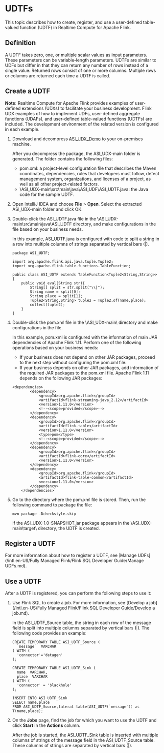 # UDTFs

This topic describes how to create, register, and use a user-defined table-valued function \(UDTF\) in Realtime Compute for Apache Flink.

## Definition

A UDTF takes zero, one, or multiple scalar values as input parameters. These parameters can be variable-length parameters. UDTFs are similar to UDFs but differ in that they can return any number of rows instead of a single value. Returned rows consist of one or more columns. Multiple rows or columns are returned each time a UDTF is called.

## Create a UDTF

**Note:** Realtime Compute for Apache Flink provides examples of user-defined extensions \(UDXs\) to facilitate your business development. Flink UDX examples of how to implement UDFs, user-defined aggregate functions \(UDAFs\), and user-defined table-valued functions \(UDTFs\) are included. The development environment of the related version is configured in each example.

1.  Download and decompress [ASI\_UDX\_Demo](https://github.com/RealtimeCompute/ASI_UDX) to your on-premises machine.

    After you decompress the package, the ASI\_UDX-main folder is generated. The folder contains the following files:

    -   pom.xml: a project-level configuration file that describes the Maven coordinates, dependencies, rules that developers must follow, defect management system, organizations, and licenses of a project, as well as all other project-related factors.
    -   \\ASI\_UDX-main\\src\\main\\java\\ASI\_UDF\\ASI\_UDTF.java: the Java code for the sample UDTF.
2.  Open IntelliJ IDEA and choose **File** \> **Open**. Select the extracted ASI\_UDX-main folder and click OK.
3.  Double-click the ASI\_UDTF.java file in the \\ASI\_UDX-main\\src\\main\\java\\ASI\_UDTF directory, and make configurations in the file based on your business needs.

    In this example, ASI\_UDTF.java is configured with code to split a string in a row into multiple columns of strings separated by vertical bars \(\|\).

    ```
    package ASI_UDTF;
    
    import org.apache.flink.api.java.tuple.Tuple2;
    import org.apache.flink.table.functions.TableFunction;
    
    public class ASI_UDTF extends TableFunction<Tuple2<String,String>> {
        public void eval(String str){
            String[] split = str.split("\\|");
            String name = split[0];
            String place = split[1];
            Tuple2<String,String> tuple2 = Tuple2.of(name,place);
            collect(tuple2);
        }
    }
    ```

4.  Double-click the pom.xml file in the \\ASI\_UDX-main\\ directory and make configurations in the file.

    In this example, pom.xml is configured with the information of main JAR dependencies of Apache Flink 1.11. Perform one of the following operations based on your business needs:

    -   If your business does not depend on other JAR packages, proceed to the next step without configuring the pom.xml file.
    -   If your business depends on other JAR packages, add information of the required JAR packages to the pom.xml file.
    Apache Flink 1.11 depends on the following JAR packages:

    ```
    <dependencies>
            <dependency>
                <groupId>org.apache.flink</groupId>
                <artifactId>flink-streaming-java_2.12</artifactId>
                <version>1.11.0</version>
                <!--<scope>provided</scope>-->
            </dependency>
            <dependency>
                <groupId>org.apache.flink</groupId>
                <artifactId>flink-table</artifactId>
                <version>1.11.0</version>
                <type>pom</type>
                <!--<scope>provided</scope>-->
            </dependency>
            <dependency>
                <groupId>org.apache.flink</groupId>
                <artifactId>flink-core</artifactId>
                <version>1.11.0</version>
            </dependency>
            <dependency>
                <groupId>org.apache.flink</groupId>
                <artifactId>flink-table-common</artifactId>
                <version>1.11.0</version>
            </dependency>
        </dependencies>
    ```

5.  Go to the directory where the pom.xml file is stored. Then, run the following command to package the file:

    ```
    mvn package -Dcheckstyle.skip
    ```

    If the ASI\_UDX-1.0-SNAPSHOT.jar package appears in the \\ASI\_UDX-main\\target\\ directory, the UDTF is created.


## Register a UDTF

For more information about how to register a UDTF, see [Manage UDFs](/intl.en-US/Fully Managed Flink/Flink SQL Developer Guide/Manage UDFs.md).

## Use a UDTF

After a UDTF is registered, you can perform the following steps to use it:

1.  Use Flink SQL to create a job. For more information, see [Develop a job](/intl.en-US/Fully Managed Flink/Flink SQL Developer Guide/Develop a job.md).

    In the ASI\_UDTF\_Source table, the string in each row of the message field is split into multiple columns separated by vertical bars \(\|\). The following code provides an example:

    ```
    CREATE TEMPORARY TABLE ASI_UDTF_Source (
      `message`  VARCHAR
    ) WITH (
      'connector'='datagen'
    );
    
    CREATE TEMPORARY TABLE ASI_UDTF_Sink (
      name  VARCHAR,
      place  VARCHAR
    ) WITH (
      'connector' = 'blackhole'
    );
    
    INSERT INTO ASI_UDTF_Sink
    SELECT name,place
    FROM ASI_UDTF_Source,lateral table(ASI_UDTF(`message`)) as T(name,place);
    ```

2.  On the **Jobs** page, find the job for which you want to use the UDTF and click **Start** in the **Actions** column.

    After the job is started, the ASI\_UDTF\_Sink table is inserted with multiple columns of strings of the message field in the ASI\_UDTF\_Source table. These columns of strings are separated by vertical bars \(\|\).


